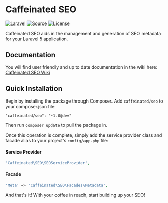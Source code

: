 Caffeinated SEO
===============
[![Laravel](https://img.shields.io/badge/Laravel-5.0-orange.svg?style=flat-square)](http://laravel.com)
[![Source](http://img.shields.io/badge/source-caffeinated/SEO-blue.svg?style=flat-square)](https://github.com/caffeinated/SEO)
[![License](http://img.shields.io/badge/license-MIT-brightgreen.svg?style=flat-square)](https://tldrlegal.com/license/mit-license)

Caffeinated SEO aids in the management and generation of SEO metadata for your Laravel 5 application.

Documentation
-------------
You will find user friendly and up to date documentation in the wiki here: [Caffeinated SEO Wiki](https://github.com/caffeinated/SEO/wiki)

Quick Installation
------------------
Begin by installing the package through Composer. Add `caffeinated/seo` to your composer.json file:

```
"caffeinated/seo": "~1.0@dev"
```

Then run `composer update` to pull the package in.

Once this operation is complete, simply add the service provider class and facade alias to your project's `config/app.php` file:

#### Service Provider

```php
'Caffeinated\SEO\SEOServiceProvider',
```

#### Facade

```php
'Meta' => 'Caffeinated\SEO\Facades\Metadata',
```

And that's it! With your coffee in reach, start building up your SEO!
